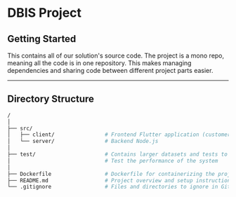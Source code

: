 # DBIS Project

## Getting Started

This contains all of our solution's source code. The project is a mono repo, meaning all the code is in one repository. This makes managing dependencies and sharing code between different project parts easier.

<hr>

## Directory Structure

```bash
/
│
├── src/
│   ├── client/                # Frontend Flutter application (customer, vendor, delivery)
│   └── server/                # Backend Node.js
│
├── test/                      # Contains larger datasets and tests to
│                              # Test the performance of the system
│
├── Dockerfile                 # Dockerfile for containerizing the project
├── README.md                  # Project overview and setup instructions
└── .gitignore                 # Files and directories to ignore in Git

```